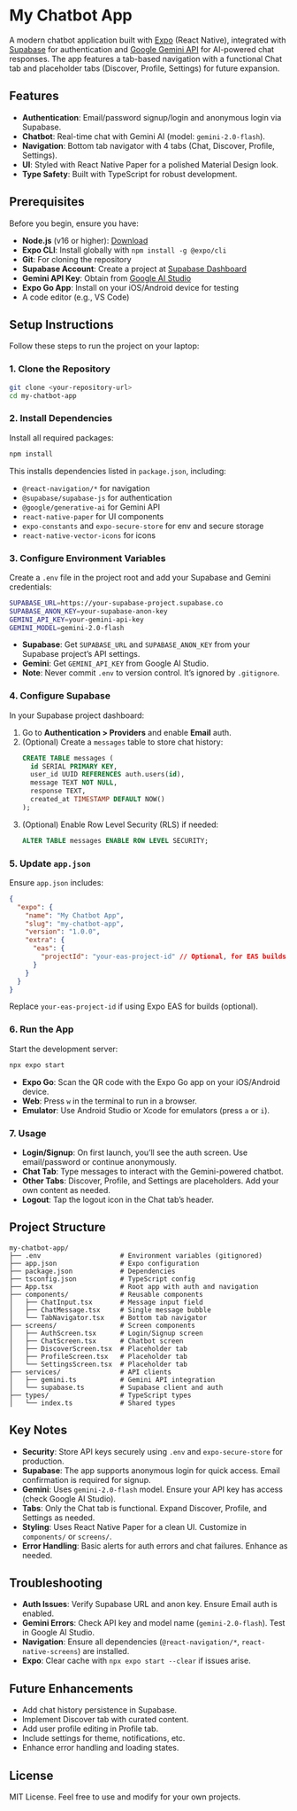 # My Chatbot App

A modern chatbot application built with [Expo](https://expo.dev/) (React Native), integrated with [Supabase](https://supabase.com/) for authentication and [Google Gemini API](https://ai.google.dev/) for AI-powered chat responses. The app features a tab-based navigation with a functional Chat tab and placeholder tabs (Discover, Profile, Settings) for future expansion.

## Features
- **Authentication**: Email/password signup/login and anonymous login via Supabase.
- **Chatbot**: Real-time chat with Gemini AI (model: `gemini-2.0-flash`).
- **Navigation**: Bottom tab navigator with 4 tabs (Chat, Discover, Profile, Settings).
- **UI**: Styled with React Native Paper for a polished Material Design look.
- **Type Safety**: Built with TypeScript for robust development.

## Prerequisites
Before you begin, ensure you have:
- **Node.js** (v16 or higher): [Download](https://nodejs.org/)
- **Expo CLI**: Install globally with `npm install -g @expo/cli`
- **Git**: For cloning the repository
- **Supabase Account**: Create a project at [Supabase Dashboard](https://supabase.com/dashboard)
- **Gemini API Key**: Obtain from [Google AI Studio](https://aistudio.google.com/)
- **Expo Go App**: Install on your iOS/Android device for testing
- A code editor (e.g., VS Code)

## Setup Instructions
Follow these steps to run the project on your laptop:

### 1. Clone the Repository
```bash
git clone <your-repository-url>
cd my-chatbot-app
```

### 2. Install Dependencies
Install all required packages:
```bash
npm install
```
This installs dependencies listed in `package.json`, including:
- `@react-navigation/*` for navigation
- `@supabase/supabase-js` for authentication
- `@google/generative-ai` for Gemini API
- `react-native-paper` for UI components
- `expo-constants` and `expo-secure-store` for env and secure storage
- `react-native-vector-icons` for icons

### 3. Configure Environment Variables
Create a `.env` file in the project root and add your Supabase and Gemini credentials:
```bash
SUPABASE_URL=https://your-supabase-project.supabase.co
SUPABASE_ANON_KEY=your-supabase-anon-key
GEMINI_API_KEY=your-gemini-api-key
GEMINI_MODEL=gemini-2.0-flash
```
- **Supabase**: Get `SUPABASE_URL` and `SUPABASE_ANON_KEY` from your Supabase project’s API settings.
- **Gemini**: Get `GEMINI_API_KEY` from Google AI Studio.
- **Note**: Never commit `.env` to version control. It’s ignored by `.gitignore`.

### 4. Configure Supabase
In your Supabase project dashboard:
1. Go to **Authentication > Providers** and enable **Email** auth.
2. (Optional) Create a `messages` table to store chat history:
   ```sql
   CREATE TABLE messages (
     id SERIAL PRIMARY KEY,
     user_id UUID REFERENCES auth.users(id),
     message TEXT NOT NULL,
     response TEXT,
     created_at TIMESTAMP DEFAULT NOW()
   );
   ```
3. (Optional) Enable Row Level Security (RLS) if needed:
   ```sql
   ALTER TABLE messages ENABLE ROW LEVEL SECURITY;
   ```

### 5. Update `app.json`
Ensure `app.json` includes:
```json
{
  "expo": {
    "name": "My Chatbot App",
    "slug": "my-chatbot-app",
    "version": "1.0.0",
    "extra": {
      "eas": {
        "projectId": "your-eas-project-id" // Optional, for EAS builds
      }
    }
  }
}
```
Replace `your-eas-project-id` if using Expo EAS for builds (optional).

### 6. Run the App
Start the development server:
```bash
npx expo start
```
- **Expo Go**: Scan the QR code with the Expo Go app on your iOS/Android device.
- **Web**: Press `w` in the terminal to run in a browser.
- **Emulator**: Use Android Studio or Xcode for emulators (press `a` or `i`).

### 7. Usage
- **Login/Signup**: On first launch, you’ll see the auth screen. Use email/password or continue anonymously.
- **Chat Tab**: Type messages to interact with the Gemini-powered chatbot.
- **Other Tabs**: Discover, Profile, and Settings are placeholders. Add your own content as needed.
- **Logout**: Tap the logout icon in the Chat tab’s header.

## Project Structure
```
my-chatbot-app/
├── .env                    # Environment variables (gitignored)
├── app.json                # Expo configuration
├── package.json            # Dependencies
├── tsconfig.json           # TypeScript config
├── App.tsx                 # Root app with auth and navigation
├── components/             # Reusable components
│   ├── ChatInput.tsx       # Message input field
│   ├── ChatMessage.tsx     # Single message bubble
│   └── TabNavigator.tsx    # Bottom tab navigator
├── screens/                # Screen components
│   ├── AuthScreen.tsx      # Login/Signup screen
│   ├── ChatScreen.tsx      # Chatbot screen
│   ├── DiscoverScreen.tsx  # Placeholder tab
│   ├── ProfileScreen.tsx   # Placeholder tab
│   └── SettingsScreen.tsx  # Placeholder tab
├── services/               # API clients
│   ├── gemini.ts           # Gemini API integration
│   └── supabase.ts         # Supabase client and auth
├── types/                  # TypeScript types
│   └── index.ts            # Shared types
```

## Key Notes
- **Security**: Store API keys securely using `.env` and `expo-secure-store` for production.
- **Supabase**: The app supports anonymous login for quick access. Email confirmation is required for signup.
- **Gemini**: Uses `gemini-2.0-flash` model. Ensure your API key has access (check Google AI Studio).
- **Tabs**: Only the Chat tab is functional. Expand Discover, Profile, and Settings as needed.
- **Styling**: Uses React Native Paper for a clean UI. Customize in `components/` or `screens/`.
- **Error Handling**: Basic alerts for auth errors and chat failures. Enhance as needed.

## Troubleshooting
- **Auth Issues**: Verify Supabase URL and anon key. Ensure Email auth is enabled.
- **Gemini Errors**: Check API key and model name (`gemini-2.0-flash`). Test in Google AI Studio.
- **Navigation**: Ensure all dependencies (`@react-navigation/*`, `react-native-screens`) are installed.
- **Expo**: Clear cache with `npx expo start --clear` if issues arise.

## Future Enhancements
- Add chat history persistence in Supabase.
- Implement Discover tab with curated content.
- Add user profile editing in Profile tab.
- Include settings for theme, notifications, etc.
- Enhance error handling and loading states.

## License
MIT License. Feel free to use and modify for your own projects.